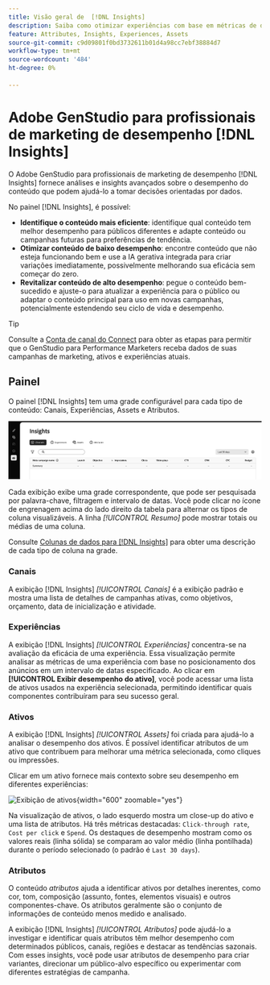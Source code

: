 ```yaml
---
title: Visão geral de  [!DNL Insights]
description: Saiba como otimizar experiências com base em métricas de desempenho de conteúdo em tempo real.
feature: Attributes, Insights, Experiences, Assets
source-git-commit: c9d09801f0bd3732611b01d4a98cc7ebf38884d7
workflow-type: tm+mt
source-wordcount: '484'
ht-degree: 0%

---
```



# Adobe GenStudio para profissionais de marketing de desempenho [!DNL Insights]

O Adobe GenStudio para profissionais de marketing de desempenho [!DNL Insights] fornece análises e insights avançados sobre o desempenho do conteúdo que podem ajudá-lo a tomar decisões orientadas por dados.

No painel [!DNL Insights], é possível:

- **Identifique o conteúdo mais eficiente**: identifique qual conteúdo tem melhor desempenho para públicos diferentes e adapte conteúdo ou campanhas futuras para preferências de tendência.
- **Otimizar conteúdo de baixo desempenho**: encontre conteúdo que não esteja funcionando bem e use a IA gerativa integrada para criar variações imediatamente, possivelmente melhorando sua eficácia sem começar do zero.
- **Revitalizar conteúdo de alto desempenho**: pegue o conteúdo bem-sucedido e ajuste-o para atualizar a experiência para o público ou adaptar o conteúdo principal para uso em novas campanhas, potencialmente estendendo seu ciclo de vida e desempenho.

>[!TIP]
>
>Consulte a [Conta de canal do Connect](connect-channel.md) para obter as etapas para permitir que o GenStudio para Performance Marketers receba dados de suas campanhas de marketing, ativos e experiências atuais.

## Painel

O painel [!DNL Insights] tem uma grade configurável para cada tipo de conteúdo: Canais, Experiências, Assets e Atributos.

![[!DNL Insights] painel](/help/assets/insights-dashboard.png)

Cada exibição exibe uma grade correspondente, que pode ser pesquisada por palavra-chave, filtragem e intervalo de datas. Você pode clicar no ícone de engrenagem acima do lado direito da tabela para alternar os tipos de coluna visualizáveis. A linha _[!UICONTROL Resumo]_ pode mostrar totais ou médias de uma coluna.

Consulte [Colunas de dados para [!DNL Insights]](data-columns.md) para obter uma descrição de cada tipo de coluna na grade.

### Canais

A exibição [!DNL Insights] _[!UICONTROL Canais]_ é a exibição padrão e mostra uma lista de detalhes de campanhas ativas, como objetivos, orçamento, data de inicialização e atividade.

### Experiências

A exibição [!DNL Insights] _[!UICONTROL Experiências]_ concentra-se na avaliação da eficácia de uma experiência. Essa visualização permite analisar as métricas de uma experiência com base no posicionamento dos anúncios em um intervalo de datas especificado. Ao clicar em **[!UICONTROL Exibir desempenho do ativo]**, você pode acessar uma lista de ativos usados na experiência selecionada, permitindo identificar quais componentes contribuíram para seu sucesso geral.

### Ativos

A exibição [!DNL Insights] _[!UICONTROL Assets]_ foi criada para ajudá-lo a analisar o desempenho dos ativos. É possível identificar atributos de um ativo que contribuem para melhorar uma métrica selecionada, como cliques ou impressões.

Clicar em um ativo fornece mais contexto sobre seu desempenho em diferentes experiências:

![Exibição de ativos](/help/assets/insights-asset-view.png){width="600" zoomable="yes"}

Na visualização de ativos, o lado esquerdo mostra um close-up do ativo e uma lista de atributos. Há três métricas destacadas: `Click-through rate`, `Cost per click` e `Spend`. Os destaques de desempenho mostram como os valores reais (linha sólida) se comparam ao valor médio (linha pontilhada) durante o período selecionado (o padrão é `Last 30 days`).

### Atributos

O conteúdo _atributos_ ajuda a identificar ativos por detalhes inerentes, como cor, tom, composição (assunto, fontes, elementos visuais) e outros componentes-chave. Os atributos geralmente são o conjunto de informações de conteúdo menos medido e analisado.

A exibição [!DNL Insights] _[!UICONTROL Atributos]_ pode ajudá-lo a investigar e identificar quais atributos têm melhor desempenho com determinados públicos, canais, regiões e destacar as tendências sazonais. Com esses insights, você pode usar atributos de desempenho para criar variantes, direcionar um público-alvo específico ou experimentar com diferentes estratégias de campanha.
